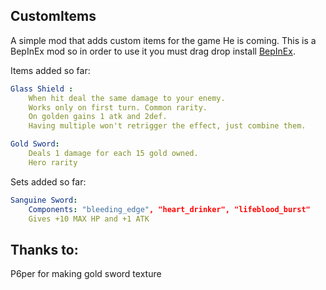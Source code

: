 ## CustomItems

A simple mod that adds custom items for the game He is coming. This is a BepInEx mod so in order to use it you must drag drop install [BepInEx](https://github.com/BepInEx/BepInEx).

Items added so far:

```yaml
Glass Shield : 
    When hit deal the same damage to your enemy.
    Works only on first turn. Common rarity.
    On golden gains 1 atk and 2def.
    Having multiple won't retrigger the effect, just combine them.

Gold Sword:
    Deals 1 damage for each 15 gold owned.
    Hero rarity
```

Sets added so far:

```yaml
Sanguine Sword:
    Components: "bleeding_edge", "heart_drinker", "lifeblood_burst"
    Gives +10 MAX HP and +1 ATK

```

## Thanks to:

P6per for making gold sword texture
